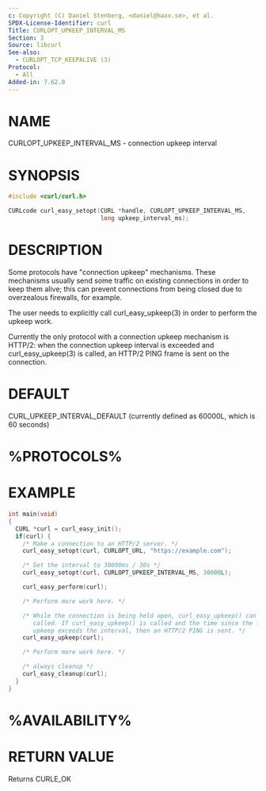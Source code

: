 ```yaml
---
c: Copyright (C) Daniel Stenberg, <daniel@haxx.se>, et al.
SPDX-License-Identifier: curl
Title: CURLOPT_UPKEEP_INTERVAL_MS
Section: 3
Source: libcurl
See-also:
  - CURLOPT_TCP_KEEPALIVE (3)
Protocol:
  - All
Added-in: 7.62.0
---
```


# NAME

CURLOPT_UPKEEP_INTERVAL_MS - connection upkeep interval

# SYNOPSIS

~~~c
#include <curl/curl.h>

CURLcode curl_easy_setopt(CURL *handle, CURLOPT_UPKEEP_INTERVAL_MS,
                          long upkeep_interval_ms);
~~~

# DESCRIPTION

Some protocols have "connection upkeep" mechanisms. These mechanisms usually
send some traffic on existing connections in order to keep them alive; this
can prevent connections from being closed due to overzealous firewalls, for
example.

The user needs to explicitly call curl_easy_upkeep(3) in order to
perform the upkeep work.

Currently the only protocol with a connection upkeep mechanism is HTTP/2: when
the connection upkeep interval is exceeded and curl_easy_upkeep(3)
is called, an HTTP/2 PING frame is sent on the connection.

# DEFAULT

CURL_UPKEEP_INTERVAL_DEFAULT (currently defined as 60000L, which is 60 seconds)

# %PROTOCOLS%

# EXAMPLE

~~~c
int main(void)
{
  CURL *curl = curl_easy_init();
  if(curl) {
    /* Make a connection to an HTTP/2 server. */
    curl_easy_setopt(curl, CURLOPT_URL, "https://example.com");

    /* Set the interval to 30000ms / 30s */
    curl_easy_setopt(curl, CURLOPT_UPKEEP_INTERVAL_MS, 30000L);

    curl_easy_perform(curl);

    /* Perform more work here. */

    /* While the connection is being held open, curl_easy_upkeep() can be
       called. If curl_easy_upkeep() is called and the time since the last
       upkeep exceeds the interval, then an HTTP/2 PING is sent. */
    curl_easy_upkeep(curl);

    /* Perform more work here. */

    /* always cleanup */
    curl_easy_cleanup(curl);
  }
}
~~~

# %AVAILABILITY%

# RETURN VALUE

Returns CURLE_OK
